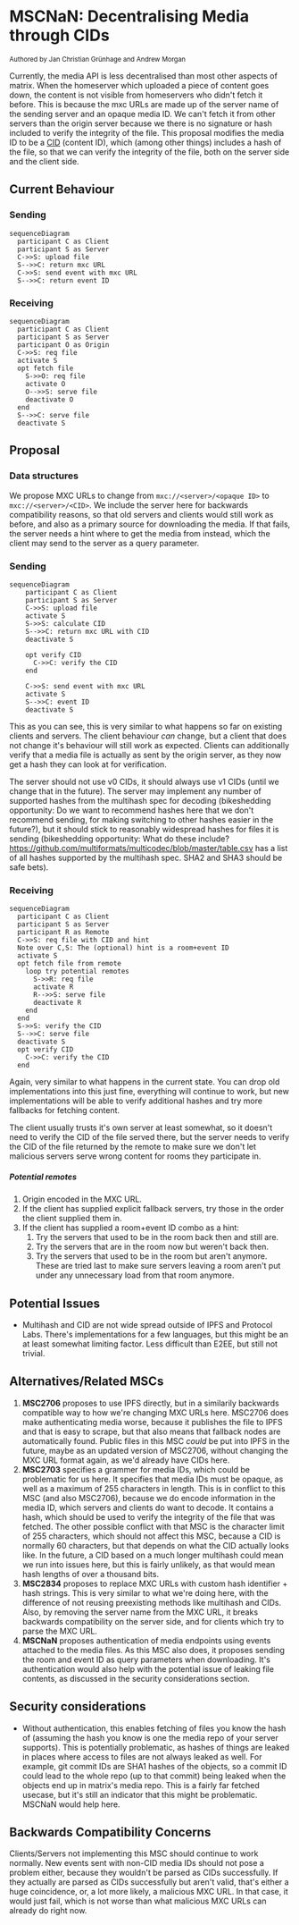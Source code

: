 # MSCNaN: Decentralising Media through CIDs
<sup>Authored by Jan Christian Grünhage and Andrew Morgan</sup>

Currently, the media API is less decentralised than most other aspects of
matrix. When the homeserver which uploaded a piece of content goes down, the
content is not visible from homeservers who didn't fetch it before. This is
because the mxc URLs are made up of the server name of the sending server and
an opaque media ID. We can't fetch it from other servers than the origin
server because we there is no signature or hash included to verify the
integrity of the file. This proposal modifies the media ID to be a
[CID](https:/github.com/multiformats/cid) (content ID), which (among other
things) includes a hash of the file, so that we can verify the integrity of
the file, both on the server side and the client side.

## Current Behaviour
### Sending
```mermaid
sequenceDiagram
  participant C as Client
  participant S as Server
  C->>S: upload file
  S-->>C: return mxc URL
  C->>S: send event with mxc URL
  S-->>C: return event ID
```

### Receiving
```mermaid
sequenceDiagram
  participant C as Client
  participant S as Server
  participant O as Origin
  C->>S: req file
  activate S
  opt fetch file
    S->>O: req file
    activate O
    O-->>S: serve file
    deactivate O
  end
  S-->>C: serve file
  deactivate S
```

## Proposal
### Data structures
We propose MXC URLs to change from `mxc://<server>/<opaque ID>` to
`mxc://<server>/<CID>`. We include the server here for backwards
compatibility reasons, so that old servers and clients would still work as
before, and also as a primary source for downloading the media. If that
fails, the server needs a hint where to get the media from instead, which the
client may send to the server as a query parameter.

### Sending
```mermaid
sequenceDiagram
    participant C as Client
    participant S as Server
    C->>S: upload file
    activate S
    S->>S: calculate CID
    S-->>C: return mxc URL with CID
    deactivate S

    opt verify CID
      C->>C: verify the CID
    end

    C->>S: send event with mxc URL
    activate S
    S-->>C: event ID
    deactivate S
```

This as you can see, this is very similar to what happens so far on existing
clients and servers. The client behaviour *can* change, but a client that
does not change it's behaviour will still work as expected. Clients can
additionally verify that a media file is actually as sent by the origin
server, as they now get a hash they can look at for verification.

The server should not use v0 CIDs, it should always use v1 CIDs (until we change
that in the future). The server may implement any number of supported hashes
from the multihash spec for decoding (bikeshedding opportunity: Do we want to
recommend hashes here that we don't recommend sending, for making switching to
other hashes easier in the future?), but it should stick to reasonably
widespread hashes for files it is sending (bikeshedding opportunity: What do
these include? https://github.com/multiformats/multicodec/blob/master/table.csv
has a list of all hashes supported by the multihash spec. SHA2 and SHA3 should
be safe bets).

### Receiving
```mermaid
sequenceDiagram
  participant C as Client
  participant S as Server
  participant R as Remote
  C->>S: req file with CID and hint
  Note over C,S: The (optional) hint is a room+event ID
  activate S
  opt fetch file from remote
    loop try potential remotes
      S->>R: req file
      activate R
      R-->>S: serve file
      deactivate R
    end
  end
  S->>S: verify the CID
  S-->>C: serve file
  deactivate S
  opt verify CID
    C->>C: verify the CID
  end
```

Again, very similar to what happens in the current state. You can drop old
implementations into this just fine, everything will continue to work, but
new implementations will be able to verify additional hashes and try more
fallbacks for fetching content.

The client usually trusts it's own server at least somewhat, so it doesn't
need to verify the CID of the file served there, but the server needs to
verify the CID of the file returned by the remote to make sure we don't let
malicious servers serve wrong content for rooms they participate in.

##### Potential remotes
1. Origin encoded in the MXC URL.
2. If the client has supplied explicit fallback servers, try those in the order
   the client supplied them in.
3. If the client has supplied a room+event ID combo as a hint:
	1. Try the servers that used to be in the room back then and still are.
	2. Try the servers that are in the room now but weren't back then.
	3. Try the servers that used to be in the room but aren't anymore. These are
	   tried last to make sure servers leaving a room aren't put under any
	   unnecessary load from that room anymore.

## Potential Issues
 - Multihash and CID are not wide spread outside of IPFS and Protocol Labs.
   There's implementations for a few languages, but this might be an at least
   somewhat limiting factor. Less difficult than E2EE, but still not trivial.

## Alternatives/Related MSCs
1. **MSC2706** proposes to use IPFS directly, but in a similarily backwards
   compatible way to how we're changing MXC URLs here. MSC2706 does make
   authenticating media worse, because it publishes the file to IPFS and that
   is easy to scrape, but that also means that fallback nodes are
   automatically found. Public files in this MSC *could* be put into IPFS in
   the future, maybe as an updated version of MSC2706, without changing the
   MXC URL format again, as we'd already have CIDs here.
1. **MSC2703** specifies a grammer for media IDs, which could be problematic
   for us here. It specifies that media IDs must be opaque, as well as a
   maximum of 255 characters in length. This is in conflict to this MSC (and
   also MSC2706), because we do encode information in the media ID, which
   servers and clients do want to decode. It contains a hash, which should be
   used to verify the integrity of the file that was fetched. The other
   possible conflict with that MSC is the character limit of 255 characters,
   which should not affect this MSC, because a CID is normally 60 characters,
   but that depends on what the CID actually looks like. In the future, a CID
   based on a much longer multihash could mean we run into issues here, but
   this is fairly unlikely, as that would mean hash lengths of over a
   thousand bits.
1. **MSC2834** proposes to replace MXC URLs with custom hash identifier + hash
   strings. This is very similar to what we're doing here, with the difference
   of not reusing preexisting methods like multihash and CIDs.  Also, by
   removing the server name from the MXC URL, it breaks backwards compatibility
   on the server side, and for clients which try to parse the
   MXC URL.
1. **MSCNaN** proposes authentication of media endpoints using events attached
   to the media files. As this MSC also does, it proposes sending the room and
   event ID as query parameters when downloading. It's authentication would also
   help with the potential issue of leaking file contents, as discussed in the
   security considerations section.

## Security considerations
 - Without authentication, this enables fetching of files you know the hash of
   (assuming the hash you know is one the media repo of your server
   supports). This is potentially problematic, as hashes of things are leaked
   in places where access to files are not always leaked as well. For
   example, git commit IDs are SHA1 hashes of the objects, so a commit ID
   could lead to the whole repo (up to that commit) being leaked when the
   objects end up in matrix's media repo. This is a fairly far fetched
   usecase, but it's still an indicator that this might be problematic.
   MSCNaN would help here.

## Backwards Compatibility Concerns
Clients/Servers not implementing this MSC should continue to work normally.
New events sent with non-CID media IDs should not pose a problem either,
because they wouldn't be parsed as CIDs successfully. If they actually are
parsed as CIDs successfully but aren't valid, that's either a huge
coincidence, or, a lot more likely, a malicious MXC URL. In that case, it
would just fail, which is not worse than what malicious MXC URLs can
already do right now.
